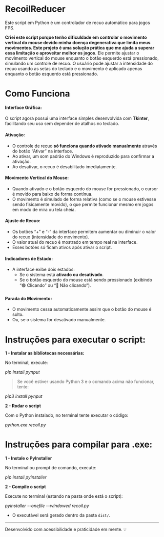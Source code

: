 # RecoilReducer
Este script em Python é um controlador de recuo automático para jogos FPS.

**Criei este script porque tenho dificuldade em controlar o movimento vertical do mouse devido minha doença degenerativa que limita meus movimentos. Este projeto é uma solução prática que me ajuda a superar essa limitação e aproveitar melhor os jogos.** Ele permite ajustar o movimento vertical do mouse enquanto o botão esquerdo está pressionado, simulando um controle de recuo. O usuário pode ajustar a intensidade do recuo usando as setas do teclado e o movimento é aplicado apenas enquanto o botão esquerdo está pressionado.

# Como Funciona

#### Interface Gráfica:
O script agora possui uma interface simples desenvolvida com **Tkinter**, facilitando seu uso sem depender de atalhos no teclado.

#### Ativação:
- O controle de recuo **só funciona quando ativado manualmente** através do botão “Ativar” na interface.
- Ao ativar, um som padrão do Windows é reproduzido para confirmar a ativação.
- Ao desativar, o recuo é desabilitado imediatamente.

#### Movimento Vertical do Mouse:
- Quando ativado e o botão esquerdo do mouse for pressionado, o cursor é movido para baixo de forma contínua.
- O movimento é simulado de forma relativa (como se o mouse estivesse sendo fisicamente movido), o que permite funcionar mesmo em jogos em modo de mira ou tela cheia.

#### Ajuste de Recuo:
- Os botões “+” e “-” da interface permitem aumentar ou diminuir o valor do recuo (intensidade do movimento).
- O valor atual do recuo é mostrado em tempo real na interface.
- Esses botões só ficam ativos após ativar o script.

#### Indicadores de Estado:
- A interface exibe dois estados:
  - Se o sistema está **ativado ou desativado**.
  - Se o botão esquerdo do mouse está sendo pressionado (exibindo “🟢 Clicando” ou “🔴 Não clicando”).

#### Parada do Movimento:
- O movimento cessa automaticamente assim que o botão do mouse é solto.
- Ou, se o sistema for desativado manualmente.

# Instruções para executar o script:

**1 - Instalar as bibliotecas necessárias:**

No terminal, execute:

*pip install pynput*

> Se você estiver usando Python 3 e o comando acima não funcionar, tente:

*pip3 install pynput*

**2 - Rodar o script**

Com o Python instalado, no terminal tente executar o código:

*python.exe recoil.py*

# Instruções para compilar para .exe:

**1 - Instale o PyInstaller** 

No terminal ou prompt de comando, execute:

*pip install pyinstaller*

**2 - Compile o script**

Execute no terminal (estando na pasta onde está o script):

*pyinstaller --onefile --windowed recoil.py*

- O executável será gerado dentro da pasta `dist/`.

---

Desenvolvido com acessibilidade e praticidade em mente. 💡
